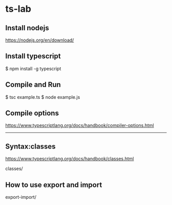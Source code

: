 # ts-lab

## Install nodejs

https://nodejs.org/en/download/

## Install typescript

$ npm install -g typescript

## Compile and Run

$ tsc example.ts
$ node example.js 

## Compile options

https://www.typescriptlang.org/docs/handbook/compiler-options.html

----

## Syntax:classes
https://www.typescriptlang.org/docs/handbook/classes.html

classes/

## How to use export and import

export-import/


